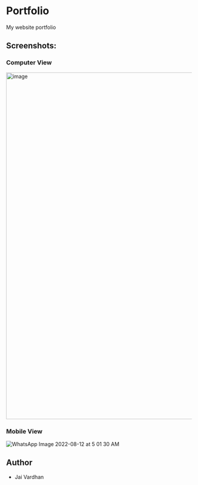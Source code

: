 # Portfolio
My website portfolio

## Screenshots:
### Computer View
<img width="939" alt="image" src="https://user-images.githubusercontent.com/85556510/184259195-7713c7d3-e8b5-4cb2-b9ce-67f86cdbe9f8.png">

### Mobile View
![WhatsApp Image 2022-08-12 at 5 01 30 AM](https://user-images.githubusercontent.com/85556510/184259358-8db71365-a430-43f3-905d-b57ec4b45e6d.jpeg)

## Author
* Jai Vardhan 
